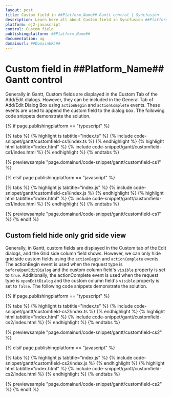 ```yaml
---
layout: post
title: Custom field in ##Platform_Name## Gantt control | Syncfusion
description: Learn here all about Custom field in Syncfusion ##Platform_Name## Gantt control of Syncfusion Essential JS 2 and more.
platform: ej2-javascript
control: Custom field 
publishingplatform: ##Platform_Name##
documentation: ug
domainurl: ##DomainURL##
---
```


# Custom field in ##Platform_Name## Gantt control

Generally in Gantt, Custom fields are displayed in the Custom Tab of the Add/Edit dialogs. However, they can be included in the General Tab of Add/Edit Dialog Box using `actionBegin` and `actionComplete` events. These events are used to append the custom field to the dialog box. The following code snippets demonstrate the solution.

{% if page.publishingplatform == "typescript" %}

 {% tabs %}
{% highlight ts tabtitle="index.ts" %}
{% include code-snippet/gantt/customfield-cs1/index.ts %}
{% endhighlight %}
{% highlight html tabtitle="index.html" %}
{% include code-snippet/gantt/customfield-cs1/index.html %}
{% endhighlight %}
{% endtabs %}
        
{% previewsample "page.domainurl/code-snippet/gantt/customfield-cs1" %}

{% elsif page.publishingplatform == "javascript" %}

{% tabs %}
{% highlight js tabtitle="index.js" %}
{% include code-snippet/gantt/customfield-cs1/index.js %}
{% endhighlight %}
{% highlight html tabtitle="index.html" %}
{% include code-snippet/gantt/customfield-cs1/index.html %}
{% endhighlight %}
{% endtabs %}

{% previewsample "page.domainurl/code-snippet/gantt/customfield-cs1" %}
{% endif %}

## Custom field hide only grid side view

Generally, in Gantt, custom fields are displayed in the Custom tab of the Edit dialogs, and the Grid side column field shows. However, we can only hide grid side custom fields using the `actionBegin` and `actionComplete` events. The actionBegin event is used when the request type is `beforeOpenEditDialog` and the custom column field's `visible` property is set to `true`. Additionally,  the actionComplete event is used when the request type is `openEditDialog` and the custom column field's `visible` property is set to `false`. The following code snippets demonstrate the solution.

{% if page.publishingplatform == "typescript" %}

 {% tabs %}
{% highlight ts tabtitle="index.ts" %}
{% include code-snippet/gantt/customfield-cs2/index.ts %}
{% endhighlight %}
{% highlight html tabtitle="index.html" %}
{% include code-snippet/gantt/customfield-cs2/index.html %}
{% endhighlight %}
{% endtabs %}
        
{% previewsample "page.domainurl/code-snippet/gantt/customfield-cs2" %}

{% elsif page.publishingplatform == "javascript" %}

{% tabs %}
{% highlight js tabtitle="index.js" %}
{% include code-snippet/gantt/customfield-cs2/index.js %}
{% endhighlight %}
{% highlight html tabtitle="index.html" %}
{% include code-snippet/gantt/customfield-cs2/index.html %}
{% endhighlight %}
{% endtabs %}

{% previewsample "page.domainurl/code-snippet/gantt/customfield-cs2" %}
{% endif %}